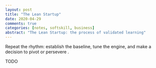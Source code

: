```yaml
---
layout: post
title: "The Lean Startup"
date: 2020-04-29
comments: true
categories: [notes, softskill, business]
abstract: "The Lean Startup: the process of validated learning"
--- 
```


Repeat the rhythm:  establish the baseline, tune the engine, and make a decision to pivot or persevere .


TODO 

